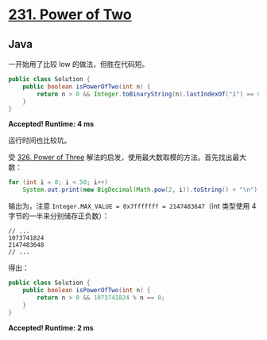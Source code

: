 # [231. Power of Two](https://leetcode.com/problems/power-of-two/)

## Java

一开始用了比较 low 的做法，但胜在代码短。

```java
public class Solution {
    public boolean isPowerOfTwo(int n) {
        return n > 0 && Integer.toBinaryString(n).lastIndexOf("1") == 0;
    }
}
```

**Accepted! Runtime: 4 ms**

运行时间也比较坑。

受 [326. Power of Three](https://leetcode.com/problems/power-of-three/) 解法的启发，使用最大数取模的方法。首先找出最大数：

```java
for (int i = 0; i < 50; i++)
    System.out.print(new BigDecimal(Math.pow(2, i)).toString() + "\n");
```

输出为，注意 `Integer.MAX_VALUE = 0x7fffffff = 2147483647`（int 类型使用 4 字节的一半来分别储存正负数）：
```
// ...
1073741824
2147483648
// ...
```

得出：
```java
public class Solution {
    public boolean isPowerOfTwo(int n) {
        return n > 0 && 1073741824 % n == 0;
    }
}
```

**Accepted! Runtime: 2 ms**